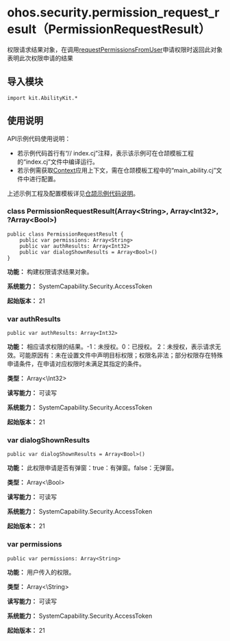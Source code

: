 # ohos.security.permission_request_result（PermissionRequestResult）

权限请求结果对象，在调用[requestPermissionsFromUser](cj-apis-ability_access_ctrl.md#func-requestpermissionsfromuseruiabilitycontext-arraypermissions-asynccallbackpermissionrequestresult)申请权限时返回此对象表明此次权限申请的结果

## 导入模块

```cangjie
import kit.AbilityKit.*
```

## 使用说明

API示例代码使用说明：

- 若示例代码首行有“// index.cj”注释，表示该示例可在仓颉模板工程的“index.cj”文件中编译运行。
- 若示例需获取[Context](cj-apis-app-ability-ui_ability.md#class-context)应用上下文，需在仓颉模板工程中的“main_ability.cj”文件中进行配置。

上述示例工程及配置模板详见[仓颉示例代码说明](../../cj-development-intro.md#仓颉示例代码说明)。

### class PermissionRequestResult(Array\<String>, Array\<Int32>, ?Array\<Bool>)

```cangjie
public class PermissionRequestResult {
    public var permissions: Array<String>
    public var authResults: Array<Int32>
    public var dialogShownResults = Array<Bool>()
}
```

**功能：** 构建权限请求结果对象。

**系统能力：** SystemCapability.Security.AccessToken

**起始版本：** 21

### var authResults

```cangjie
public var authResults: Array<Int32>
```

**功能：** 相应请求权限的结果。-1：未授权。0：已授权。 2：未授权，表示请求无效。可能原因有：未在设置文件中声明目标权限；权限名非法；部分权限存在特殊申请条件，在申请对应权限时未满足其指定的条件。

**类型：** Array<\Int32>

**读写能力：** 可读写

**系统能力：** SystemCapability.Security.AccessToken

**起始版本：** 21

### var dialogShownResults

```cangjie
public var dialogShownResults = Array<Bool>()
```

**功能：** 此权限申请是否有弹窗：true：有弹窗。false：无弹窗。

**类型：** Array<\Bool>

**读写能力：** 可读写

**系统能力：** SystemCapability.Security.AccessToken

**起始版本：** 21

### var permissions

```cangjie
public var permissions: Array<String>
```

**功能：** 用户传入的权限。

**类型：** Array<\String>

**读写能力：** 可读写

**系统能力：** SystemCapability.Security.AccessToken

**起始版本：** 21
